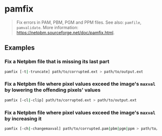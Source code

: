 # pamfix

> Fix errors in PAM, PBM, PGM and PPM files. See also: `pamfile`, `pamvalidate`. More information: <https://netpbm.sourceforge.net/doc/pamfix.html>.

## Examples

### Fix a Netpbm file that is missing its last part

```bash
pamfix [-t|-truncate] path/to/corrupted.ext > path/to/output.ext
```

### Fix a Netpbm file where pixel values exceed the image's `maxval` by lowering the offending pixels' values

```bash
pamfix [-cl|-clip] path/to/corrupted.ext > path/to/output.ext
```

### Fix a Netpbm file where pixel values exceed the image's `maxval` by increasing it

```bash
pamfix [-ch|-changemaxval] path/to/corrupted.pam|pbm|pgm|ppm > path/to/output.pam|pbm|pgm|ppm
```
